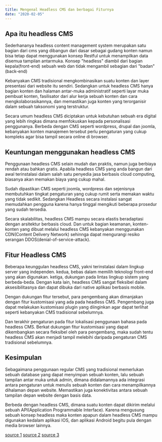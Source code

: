 ```yaml
---
title: Mengenal Headless CMS dan berbagai Fiturnya
date: "2020-02-05"
---
```


## Apa itu headless CMS
Sederhananya headless content management system merupakan satu bagian dari cms yang dibangun dari dasar sebagai gudang konten namun bisa tetap dapat menggunakan konsep Restful untuk menampilkan data disemua tampilan antarmuka.
Konsep "headless" diambil dari bagian kepala(front-end) sebuah web dan tidak mengambil sebagian dari "badan"(back-end)

Kebanyakan CMS tradisional mengkombinasikan suatu konten dan layer presentasi dari website itu sendiri. Sedangkan untuk headless CMS hanya bagian konten dan halaman antar-muka administratif seperti layar muka pembuat konten, fasilisator dari alur kerja sebuah konten dan cara mengkolaborasikannya, dan memastikan juga konten yang terorganisir dalam sebuah taksonomi yang terstruktur. 

Secara umum headless CMS diciptakan untuk kebutuhan sebuah era digital yang lebih ringkas dimana memfokuskan kepada personalisasi penggunanya. Berbeda dengan CMS seperti wordpress, drupal dan joomla, kebanyakan konten manajemen tersebut perlu pengaturan yang cukup kompleks agar bisa tampil secara online di browser.

## Keuntungan menggunakan headless CMS
Penggunaan headless CMS selain mudah dan praktis, namun juga berbiaya rendah atau bahkan gratis. Apabila headless CMS yang anda bangun dari awal terinstalasi dalam salah satu penyedia jasa berbasis cloud computing, biasanya akan memakan biaya yang cukup mahal. 

Sudah dipastikan CMS seperti joomla, wordpress dan sejenisnya membutuhkan tingkat pengaturan yang cukup rumit serta memakan waktu yang tidak sedikit. Sedangkan Headless secara instalasi sangat memudahkan pengguna karena hanya tinggal mengikuti beberapa prosedur yang sudah tersedia. 

Secara skalabilitas, headless CMS mampu secara elastis beradaptasi dengan arsitektur berbasis cloud. Dan untuk bagian keamanan, konten-konten yang dibuat melalui headless CMS kebanyakan menggunakan CDN(Content Delivery Network) sehinnga dapat mengurangi resiko serangan DDOS(denial-of-service-attack).

## Fitur Headless CMS
Beberapa keunggulan headless CMS, yakni terinstalasi dalam lingkup server yang independen. kedua, bebas dalam memilih teknologi front-end yang akan digunakan. ketiga, dukungan pada lintas lingkup sistem yang berbeda-beda. Dengan kata lain, headless CMS sangat fleksibel dalam aksesibilitasnya dan dapat dibuka dari native aplikasi berbasis mobile. 

Dengan dukungan fitur tersebut, para pengembang akan dimanjakan dengan fitur kustomisasi yang ada pada headless CMS. Pengembang juga dapat melakukan kustomisasi plugin yang diinginkan agar dapat terlihat seperti kebanyakan CMS tradisional sebelumnya. 

Dan terakhir pengaturan pada fitur lokalisasi penggunaan bahasa pada headless CMS. Berkat dukungan fitur kustomisasi yang dapat dikembangkan secara fleksibel oleh para pengembang, maka sudah tentu headless CMS akan menjadi tampil melebihi daripada pengaturan CMS tradisional sebelumnya.

## Kesimpulan
Sebagaimana penggunaan regular CMS yang tradisional memerlukan sebuah database yang dapat menyimpan sebuah konten, lalu sebuah tampilan antar muka untuk admin, dimana didalamannya ada integrasi antara pengaturan untuk menulis sebuah konten dan cara menampilkannya dihalaman depan website. Memastikan juga konektivitas antara sebuah tampilan depan website dengan basis data.

Berbeda dengan headless CMS, dimana suatu konten dapat dikirim melalui sebuah API(Application Programmable Interface). Karena mengusung sebuah konsep headless maka konten apapun dalam headless CMS mampu digunakan kedalam aplikasi IOS, dan aplikasi Android begitu pula dengan media browser lainnya.


[source 1](https://en.wikipedia.org/wiki/Headless_content_management_system)
[source 2](https://headlesscms.org/about)
[source 3](https://www.storyblok.com/tp/headless-cms-explained)